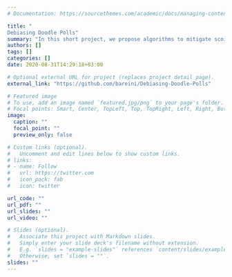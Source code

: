 ```yaml
---
# Documentation: https://sourcethemes.com/academic/docs/managing-content/

title: "
Debiasing Doodle Polls"
summary: "In this short project, we propose algorithms to mitigate scoial bias of open polls. We do this by approximating open voting profiles to their theotical hidden counterparts and de-biasing the an open poll's final outcome, hopefully maximizing social utility."
authors: []
tags: []
categories: []
date: 2020-08-31T14:29:18+03:00

# Optional external URL for project (replaces project detail page).
external_link: "https://github.com/bareini/Debiasing-Doodle-Polls"

# Featured image
# To use, add an image named `featured.jpg/png` to your page's folder.
# Focal points: Smart, Center, TopLeft, Top, TopRight, Left, Right, BottomLeft, Bottom, BottomRight.
image:
  caption: ""
  focal_point: ""
  preview_only: false

# Custom links (optional).
#   Uncomment and edit lines below to show custom links.
# links:
# - name: Follow
#   url: https://twitter.com
#   icon_pack: fab
#   icon: twitter

url_code: ""
url_pdf: ""
url_slides: ""
url_video: ""

# Slides (optional).
#   Associate this project with Markdown slides.
#   Simply enter your slide deck's filename without extension.
#   E.g. `slides = "example-slides"` references `content/slides/example-slides.md`.
#   Otherwise, set `slides = ""`.
slides: ""
---
```


